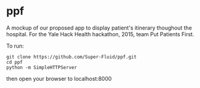 # ppf

A mockup of our proposed app to display patient's itinerary thoughout the hospital.
For the Yale Hack Health hackathon, 2015, team Put Patients First.

To run:

    git clone https://github.com/Super-Fluid/ppf.git
    cd ppf
    python -m SimpleHTTPServer

then open your browser to localhost:8000
